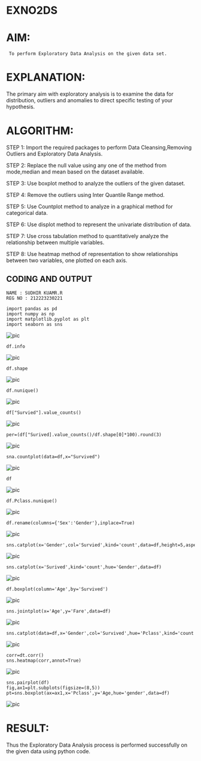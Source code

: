 # EXNO2DS
# AIM:
     To perform Exploratory Data Analysis on the given data set.
      
# EXPLANATION:
  The primary aim with exploratory analysis is to examine the data for distribution, outliers and anomalies to direct specific testing of your hypothesis.
  
# ALGORITHM:
STEP 1: Import the required packages to perform Data Cleansing,Removing Outliers and Exploratory Data Analysis.

STEP 2: Replace the null value using any one of the method from mode,median and mean based on the dataset available.

STEP 3: Use boxplot method to analyze the outliers of the given dataset.

STEP 4: Remove the outliers using Inter Quantile Range method.

STEP 5: Use Countplot method to analyze in a graphical method for categorical data.

STEP 6: Use displot method to represent the univariate distribution of data.

STEP 7: Use cross tabulation method to quantitatively analyze the relationship between multiple variables.

STEP 8: Use heatmap method of representation to show relationships between two variables, one plotted on each axis.

## CODING AND OUTPUT
```
NAME : SUDHIR KUAMR.R
REG NO : 212223230221
```
```
import pandas as pd
import numpy as np
import matplotlib.pyplot as plt
import seaborn as sns
```
![pic](scr1.png)
```
df.info
```
![pic](scr2.png)
```
df.shape
```

![pic](scr3.png)
```
df.nunique()
```
![pic](scr4.png)
```
df["Survied"].value_counts()
```
![pic](scr5.png)
```
per=(df["Surived].value_counts()/df.shape[0]*100).round(3)
```
![pic](scr6.png)
```
sna.countplot(data=df,x="Survived")
```
![pic](scr7.png)
```
df
```
![pic](scr8.png)
```
df.Pclass.nunique()
```
![pic](scr9.png)
```
df.rename(columns={'Sex':'Gender'},inplace=True)
```
![pic](scr10.png)

```
sns.catplot(x='Gender',col='Survied',kind='count',data=df,height=5,aspect=.7)
```
![pic](scr11.png)
```
sns.catplot(x='Surived',kind='count',hue='Gender',data=df)
```
![pic](scr12.png)
```
df.boxplot(column='Age',by='Survived')
```
![pic](scr13.png)
```
sns.jointplot(x='Age',y='Fare',data=df)
```
![pic](scr15.png)

```
sns.catplot(data=df,x='Gender',col='Survived',hue='Pclass',kind='count')
```
![pic](scr16.png)
```
corr=dt.corr()
sns.heatmap(corr,annot=True)
```
![pic](scr17.png)
```
sns.pairplot(df)
fig,ax1=plt.subplots(figsize=(8,5))
pt=sns.boxplot(ax=ax1,x='Pclass',y='Age,hue='gender',data=df)
```
![pic](scr18.png)
# RESULT:
Thus the Exploratory Data Analysis process is performed successfully on the given data using python code.
